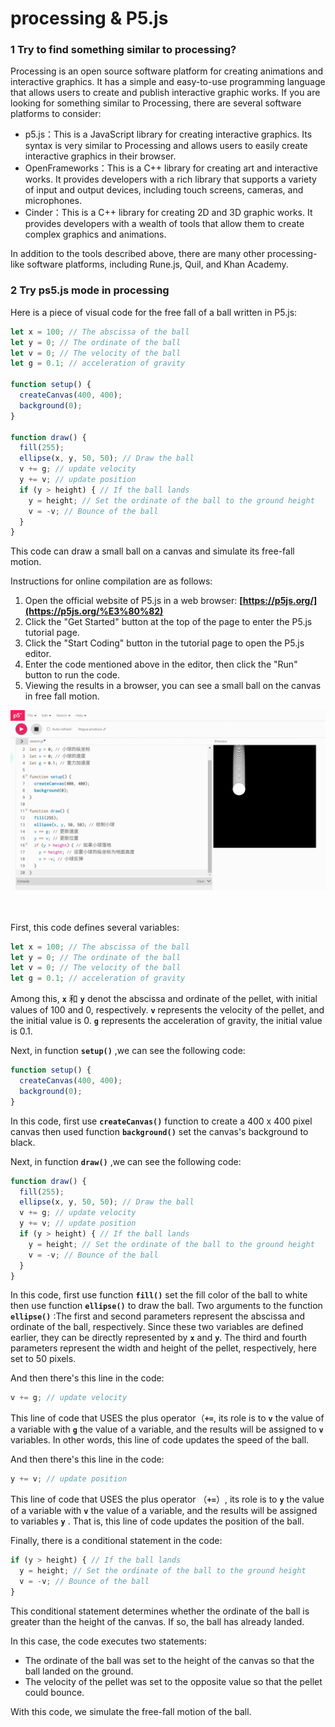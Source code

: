 # processing & P5.js

### 1  Try to find something similar to processing?

Processing is an open source software platform for creating animations and interactive graphics. It has a simple and easy-to-use programming language that allows users to create and publish interactive graphic works. If you are looking for something similar to Processing, there are several software platforms to consider:

- p5.js：This is a JavaScript library for creating interactive graphics. Its syntax is very similar to Processing and allows users to easily create interactive graphics in their browser.
- OpenFrameworks：This is a C++ library for creating art and interactive works. It provides developers with a rich library that supports a variety of input and output devices, including touch screens, cameras, and microphones.
- Cinder：This is a C++ library for creating 2D and 3D graphic works. It provides developers with a wealth of tools that allow them to create complex graphics and animations.
  
In addition to the tools described above, there are many other processing-like software platforms, including Rune.js, Quil, and Khan Academy.

### 2  Try ps5.js mode in processing

Here is a piece of visual code for the free fall of a ball written in P5.js:

```jsx
let x = 100; // The abscissa of the ball
let y = 0; // The ordinate of the ball
let v = 0; // The velocity of the ball
let g = 0.1; // acceleration of gravity

function setup() {
  createCanvas(400, 400);
  background(0);
}

function draw() {
  fill(255);
  ellipse(x, y, 50, 50); // Draw the ball
  v += g; // update velocity
  y += v; // update position
  if (y > height) { // If the ball lands
    y = height; // Set the ordinate of the ball to the ground height
    v = -v; // Bounce of the ball
  }
}
```

This code can draw a small ball on a canvas and simulate its free-fall motion.

Instructions for online compilation are as follows:

1. Open the official website of P5.js in a web browser: **[https://p5js.org/](https://p5js.org/%E3%80%82)**
2. Click the "Get Started" button at the top of the page to enter the P5.js tutorial page.
3. Click the "Start Coding" button in the tutorial page to open the P5.js editor.
4. Enter the code mentioned above in the editor, then click the "Run" button to run the code.
5. Viewing the results in a browser, you can see a small ball on the canvas in free fall motion.

<div align= 'left'>
    <img src="https://github.com/Fy1307/IMGofSixGod/blob/master/img/p5js.png?raw=true" width = "1000" />
</div>
<br></br>

First, this code defines several variables:

```jsx
let x = 100; // The abscissa of the ball
let y = 0; // The ordinate of the ball
let v = 0; // The velocity of the ball
let g = 0.1; // acceleration of gravity
```

Among this, **`x`** 和 **`y`** denot the abscissa and ordinate of the pellet, with initial values of 100 and 0, respectively. **`v`** represents the velocity of the pellet, and the initial value is 0. **`g`** represents the acceleration of gravity, the initial value is 0.1.

Next, in function **`setup()`** ,we can see the following code:

```jsx
function setup() {
  createCanvas(400, 400);
  background(0);
}
```

In this code, first use **`createCanvas()`** function to create a 400 x 400 pixel canvas then used function **`background()`** set the canvas's background to black.

Next, in function **`draw()`** ,we can see the following code:

```jsx
function draw() {
  fill(255);
  ellipse(x, y, 50, 50); // Draw the ball
  v += g; // update velocity
  y += v; // update position
  if (y > height) { // If the ball lands
    y = height; // Set the ordinate of the ball to the ground height
    v = -v; // Bounce of the ball
  }
}
```

In this code, first use function **`fill()`** set the fill color of the ball to white then use function **`ellipse()`** to draw the ball. Two arguments to the function **`ellipse()`** :The first and second parameters represent the abscissa and ordinate of the ball, respectively. Since these two variables are defined earlier, they can be directly represented by **`x`** and **`y`**. The third and fourth parameters represent the width and height of the pellet, respectively, here set to 50 pixels.

And then there's this line in the code:

```jsx
v += g; // update velocity
```

This line of code that USES the plus operator（**`+=`**, its role is to **`v`** the value of a variable with **`g`** the value of a variable, and the results will be assigned to **`v`** variables.  In other words, this line of code updates the speed of the ball.

And then there's this line in the code:

```jsx
y += v; // update position
```

This line of code that USES the plus operator （**`+=`**）, its role is to **`y`** the value of a variable with **`v`** the value of a variable, and the results will be assigned to variables **`y`** . That is, this line of code updates the position of the ball.

Finally, there is a conditional statement in the code:

```jsx
if (y > height) { // If the ball lands
  y = height; // Set the ordinate of the ball to the ground height
  v = -v; // Bounce of the ball
}
```

This conditional statement determines whether the ordinate of the ball is greater than the height of the canvas. If so, the ball has already landed.

In this case, the code executes two statements:

- The ordinate of the ball was set to the height of the canvas so that the ball landed on the ground.
- The velocity of the pellet was set to the opposite value so that the pellet could bounce.

With this code, we simulate the free-fall motion of the ball.